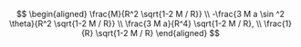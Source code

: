 $$
\begin{aligned}
\frac{M}{R^2 \sqrt{1-2 M / R}} \\
-\frac{3 M a \sin ^2 \theta}{R^2 \sqrt{1-2 M / R}} \\
\frac{3 M a}{R^4} \sqrt{1-2 M / R}, \\
\frac{1}{R} \sqrt{1-2 M / R}
\end{aligned}
$$
